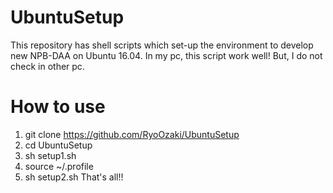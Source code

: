 # UbuntuSetup
This repository has shell scripts which set-up the environment to develop new NPB-DAA on Ubuntu 16.04.
In my pc, this script work well!
But, I do not check in other pc.

# How to use
1. git clone https://github.com/RyoOzaki/UbuntuSetup
2. cd UbuntuSetup
3. sh setup1.sh
4. source ~/.profile
5. sh setup2.sh
That's all!!
